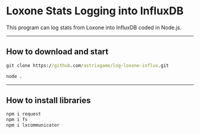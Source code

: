 # Loxone Stats Logging into InfluxDB
This program can log stats from Loxone into InfluxDB coded in Node.js.
<hr>
<h2>How to download and start</h2>

```cmd
git clone https://github.com/astrixgame/log-loxone-influx.git
```
```cmd
node .
```
<hr>
<h2>How to install libraries</h2>

```cmd
npm i request
npm i fs
npm i lxcommunicator
```

